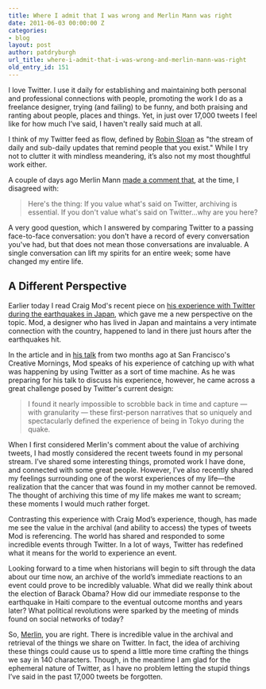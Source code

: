 ```yaml
---
title: Where I admit that I was wrong and Merlin Mann was right
date: 2011-06-03 00:00:00 Z
categories:
- blog
layout: post
author: patdryburgh
url_title: where-i-admit-that-i-was-wrong-and-merlin-mann-was-right
old_entry_id: 151
---
```


I love Twitter. I use it daily for establishing and maintaining both personal and professional connections with people, promoting the work I do as a freelance designer, trying (and failing) to be funny, and both praising and ranting about people, places and things. Yet, in just over 17,000 tweets I feel like for how much I’ve said, I haven't really said much at all.

I think of my Twitter feed as flow, defined by [Robin Sloan](http://snarkmarket.com/2010/4890) as "the stream of daily and sub-daily updates that remind people that you exist." While I try not to clutter it with mindless meandering, it’s also not my most thoughtful work either.

A couple of days ago Merlin Mann [made a comment that](https://twitter.com/hotdogsladies/status/76025044601536513), at the time, I disagreed with:

>Here's the thing: If you value what's said on Twitter, archiving is essential. If you don't value what's said on Twitter…why are you here?

A very good question, which I answered by comparing Twitter to a passing face-to-face conversation: you don't have a record of every conversation you've had, but that does not mean those conversations are invaluable. A single conversation can lift my spirits for an entire week; some have changed my entire life.

## A Different Perspective 

Earlier today I read Craig Mod's recent piece on [his experience with Twitter during the earthquakes in Japan](http://craigmod.com/satellite/twitter_archives/), which gave me a new perspective on the topic. Mod, a designer who has lived in Japan and maintains a very intimate connection with the country, happened to land in there just hours after the earthquakes hit.

In the article and in [his talk](http://vimeo.com/24547083) from two months ago at San Francisco's Creative Mornings, Mod speaks of his experience of catching up with what was happening by using Twitter as a sort of time machine. As he was preparing for his talk to discuss his experience, however, he came across a great challenge posed by Twitter's current design: 

>I found it nearly impossible to scrobble back in time and capture — with granularity — these first-person narratives that so uniquely and spectacularly defined the experience of being in Tokyo during the quake.

When I first considered Merlin's comment about the value of archiving tweets, I had mostly considered the recent tweets found in my personal stream. I’ve shared some interesting things, promoted work I have done, and connected with some great people. However, I’ve also recently shared my feelings surrounding one of the worst experiences of my life—the realization that the cancer that was found in my mother cannot be removed. The thought of archiving this time of my life makes me want to scream; these moments I would much rather forget.

Contrasting this experience with Craig Mod’s experience, though, has made me see the value in the archival (and ability to access) the types of tweets Mod is referencing. The world has shared and responded to some incredible events through Twitter. In a lot of ways, Twitter has redefined what it means for the world to experience an event.

Looking forward to a time when historians will begin to sift through the data about our time now, an archive of the world’s immediate reactions to an event could prove to be incredibly valuable. What did we really think about the election of Barack Obama? How did our immediate response to the earthquake in Haiti compare to the eventual outcome months and years later? What political revolutions were sparked by the meeting of minds found on social networks of today?

So, [Merlin](http://www.merlinmann.com/), you are right. There is incredible value in the archival and retrieval of the things we share on Twitter. In fact, the idea of archiving these things could cause us to spend a little more time crafting the things we say in 140 characters. Though, in the meantime I am glad for the ephemeral nature of Twitter, as I have no problem letting the stupid things I’ve said in the past 17,000 tweets be forgotten.